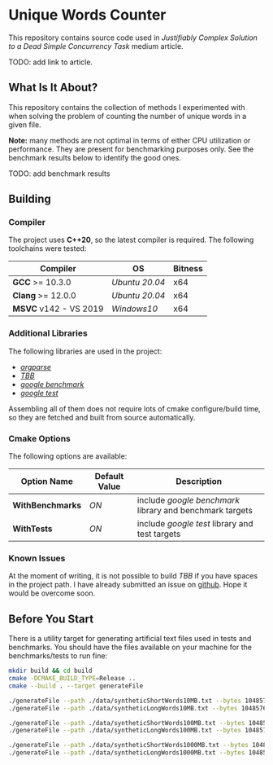 # Unique Words Counter

This repository contains source code used in *Justifiably Complex Solution to a Dead Simple Concurrency Task* medium article.

TODO: add link to article.

## What Is It About?

This repository contains the collection of methods I experimented with when solving the problem of counting the number of unique words in a given file.

**Note:** many methods are not optimal in terms of either CPU utilization or performance. They are present for benchmarking purposes only. See the benchmark results below to identify the good ones.

TODO: add benchmark results

## Building

### Compiler

The project uses **C++20**, so the latest compiler is required. The following toolchains were tested:

| Compiler | OS | Bitness |
| - | - | - |
| **GCC** >= 10.3.0 | *Ubuntu 20.04* | x64 |
| **Clang** >= 12.0.0 | *Ubuntu 20.04* | x64 |
| **MSVC** v142 - VS 2019 | *Windows10* | x64 |

### Additional Libraries

The following libraries are used in the project:

* [*argparse*](https://github.com/p-ranav/argparse)
* [*TBB*](https://github.com/oneapi-src/oneTBB)
* [*google benchmark*](https://github.com/google/benchmark)
* [*google test*](https://github.com/google/googletest)

Assembling all of them does not require lots of cmake configure/build time, so they are fetched and built from source automatically.

### Cmake Options

The following options are available:

| Option Name | Default Value | Description |
|-----|--------|------|
| **WithBenchmarks** | *ON* | include *google benchmark* library and benchmark targets |
| **WithTests** | *ON* | include *google test* library and test targets |

### Known Issues

At the moment of writing, it is not possible to build *TBB* if you have spaces in the project path. I have already submitted an issue on [github](https://github.com/oneapi-src/oneTBB/issues/531). Hope it would be overcome soon.

## Before You Start

There is a utility target for generating artificial text files used in tests and benchmarks. You should have the files available on your machine for the benchmarks/tests to run fine:

```bash
mkdir build && cd build
cmake -DCMAKE_BUILD_TYPE=Release ..
cmake --build . --target generateFile

./generateFile --path ./data/syntheticShortWords10MB.txt --bytes 10485760 --words-size-mean 5 --words-size-stddev 2 --seed 10
./generateFile --path ./data/syntheticLongWords10MB.txt --bytes 10485760 --words-size-mean 15 --words-size-stddev 5 --seed 10

./generateFile --path ./data/syntheticShortWords100MB.txt --bytes 104857600 --words-size-mean 5 --words-size-stddev 2 --seed 100
./generateFile --path ./data/syntheticLongWords100MB.txt --bytes 104857600 --words-size-mean 15 --words-size-stddev 5 --seed 100

./generateFile --path ./data/syntheticShortWords1000MB.txt --bytes 1048576000 --words-size-mean 5 --words-size-stddev 2 --seed 1000
./generateFile --path ./data/syntheticLongWords1000MB.txt --bytes 1048576000 --words-size-mean 15 --words-size-stddev 5 --seed 1000
```
